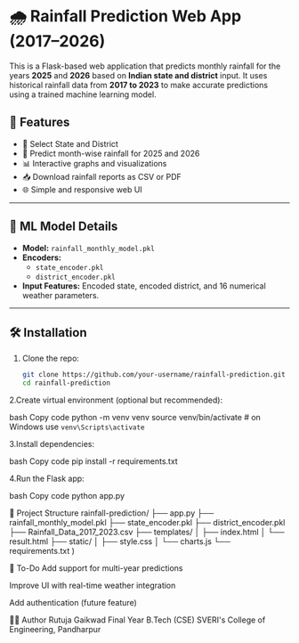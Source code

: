 # 🌧️ Rainfall Prediction Web App (2017–2026)

This is a Flask-based web application that predicts monthly rainfall for the years **2025** and **2026** based on **Indian state and district** input. It uses historical rainfall data from **2017 to 2023** to make accurate predictions using a trained machine learning model.

## 🚀 Features

- 📍 Select State and District
- 📅 Predict month-wise rainfall for 2025 and 2026
- 📊 Interactive graphs and visualizations
- 📥 Download rainfall reports as CSV or PDF
- 🌐 Simple and responsive web UI

---

## 🧠 ML Model Details

- **Model:** `rainfall_monthly_model.pkl`
- **Encoders:** 
  - `state_encoder.pkl`
  - `district_encoder.pkl`
- **Input Features:** Encoded state, encoded district, and 16 numerical weather parameters.

---

## 🛠️ Installation

1. Clone the repo:
   ```bash
   git clone https://github.com/your-username/rainfall-prediction.git
   cd rainfall-prediction

2.Create virtual environment (optional but recommended):

bash
Copy code
python -m venv venv
source venv/bin/activate  # on Windows use `venv\Scripts\activate`

3.Install dependencies:

bash
Copy code
pip install -r requirements.txt

4.Run the Flask app:

bash
Copy code
python app.py


📁 Project Structure
rainfall-prediction/
├── app.py
├── rainfall_monthly_model.pkl
├── state_encoder.pkl
├── district_encoder.pkl
├── Rainfall_Data_2017_2023.csv
├── templates/
│   ├── index.html
│   └── result.html
├── static/
│   ├── style.css
│   └── charts.js
└── requirements.txt
)

📌 To-Do
Add support for multi-year predictions

Improve UI with real-time weather integration

Add authentication (future feature)

🙋‍♀️ Author
Rutuja Gaikwad
Final Year B.Tech (CSE)
SVERI's College of Engineering, Pandharpur


